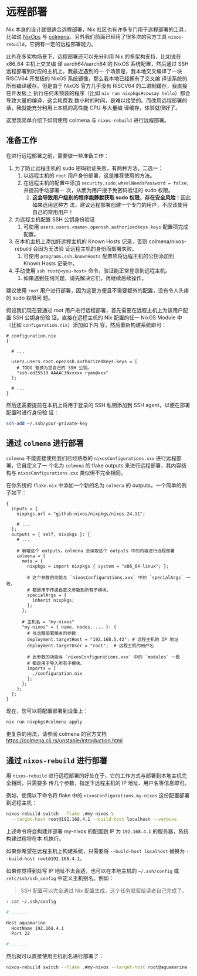 # 远程部署

Nix 本身的设计就很适合远程部署，Nix 社区也有许多专门用于远程部署的工具，比如说
[NixOps](https://github.com/NixOS/nixops) 与
[colmena](https://github.com/zhaofengli/colmena)。另外我们前面已经用了很多次的官方工具
`nixos-rebuild`，它拥有一定的远程部署能力。

此外在多架构场景下，远程部署还可以充分利用 Nix 的多架构支持，比如说在 x86_64 主机上交叉编
译 aarch64/aarch64 的 NixOS 系统配置，然后通过 SSH 远程部署到对应的主机上。我最近遇到的一
个场景是，我本地交叉编译了一块 RISCV64 开发板的 NixOS 系统镜像，那么我本地已经拥有了交叉编
译该系统的所有编译缓存。但是由于 NixOS 官方几乎没有 RISCV64 的二进制缓存，我直接在开发板上
执行任何未预装的程序（比如 `nix run nixpkgs#cowsay hello`）都会导致大量的编译，这会耗费我
数小时的时间，是难以接受的。而改用远程部署的话，我就能充分利用上本机的高性能 CPU 与大量编
译缓存，体验就很好了。

这里我简单介绍下如何使用 colmena 与 `nixos-rebuild` 进行远程部署。

## 准备工作

在进行远程部署之前，需要做一些准备工作：

1. 为了防止远程主机的 sudo 密码验证失败，有两种方法，二选一：
   1. 以远程主机的 `root` 用户身份部署，这是推荐使用的方法。
   2. 在远程主机的配置中添加 `security.sudo.wheelNeedsPassword = false;` 并提前手动部署一
      次，从而为用户授予免密码验证的 sudo 权限。
      1. **这会导致用户级别的程序能静默获取 sudo 权限，存在安全风险**！因此如果选用这种方
         法，建议远程部署创建一个专门的用户，不应该使用自己的常用用户！
2. 为远程主机配置 SSH 公钥身份验证
   1. 可使用 `users.users.<name>.openssh.authorizedKeys.keys` 配置项完成配置。
3. 在本机主机上添加好远程主机的 Known Hosts 记录，否则 colmena/nixos-rebuild 会因为无法验
   证远程主机的身份而部署失败。
   1. 可使用 `programs.ssh.knownHosts` 配置项将远程主机的公钥添加到 Known Hosts 记录中。
4. 手动使用 `ssh root@<you-host>` 命令，验证能正常登录到远程主机。
   1. 如果遇到任何问题，请先解决它们，再继续后续操作。

建议使用 `root` 用户进行部署，因为这更方便且不需要额外的配置，没有令人头疼的 sudo 权限问
题。

假设我们现在要通过 root 用户进行远程部署，首先需要在远程主机上为该用户配置 SSH 公钥身份验
证。直接在远程主机的 Nix 配置的任一 NixOS Module 中（比如 `configuration.nix`）添加如下内
容，然后重新构建系统即可：

```nix{6-9}
# configuration.nix
{

  # ...

  users.users.root.openssh.authorizedKeys.keys = [
    # TODO 替换为您自己的 SSH 公钥。
    "ssh-ed25519 AAAAC3Nxxxxx ryan@xxx"
  ];

  # ...
}
```

然后还需要提前在本机上将用于登录的 SSH 私钥添加到 SSH agent，以便在部署配置时进行身份验
证：

```bash
ssh-add ~/.ssh/your-private-key
```

## 通过 `colmena` 进行部署

`colmena` 不能直接使用我们已经熟悉的 `nixosConfigurations.xxx` 进行远程部署，它自定义了一
个名为 `colmena` 的 flake outputs 来进行远程部署，其内容结构与 `nixosConfigurations.xxx`
类似但不完全相同。

在你系统的 `flake.nix` 中添加一个新的名为 `colmena` 的 outputs，一个简单的例子如下：

```nix{11-34}
{
  inputs = {
    nixpkgs.url = "github:nixos/nixpkgs/nixos-24.11";

    # ...
  };
  outputs = { self, nixpkgs }: {
    # ...

    # 新增这个 outputs，colmena 会读取这个 outputs 中的内容进行远程部署
    colmena = {
      meta = {
        nixpkgs = import nixpkgs { system = "x86_64-linux"; };

        # 这个参数的功能与 `nixosConfigurations.xxx` 中的 `specialArgs` 一致，
        # 都是用于传递自定义参数到所有子模块。
        specialArgs = {
          inherit nixpkgs;
        };
      };

      # 主机名 = "my-nixos"
      "my-nixos" = { name, nodes, ... }: {
        # 与远程部署相关的参数
        deployment.targetHost = "192.168.5.42"; # 远程主机的 IP 地址
        deployment.targetUser = "root";  # 远程主机的用户名

        # 此参数的功能与 `nixosConfigurations.xxx` 中的 `modules` 一致
        # 都是用于导入所有子模块。
        imports = [
          ./configuration.nix
        ];
      };
    };
  };
}
```

现在，您可以将配置部署到设备上：

```bash
nix run nixpkgs#colmena apply
```

更复杂的用法，请参阅 colmena 的官方文档
<https://colmena.cli.rs/unstable/introduction.html>

## 通过 `nixos-rebuild` 进行部署

用 `nixos-rebuild` 进行远程部署的好处在于，它的工作方式与部署到本地主机完全相同，只需要多
传几个参数，指定下远程主机的 IP 地址、用户名等信息即可。

例如，使用以下命令将 flake 中的 `nixosConfigurations.my-nixos` 这份配置部署到远程主机：

```bash
nixos-rebuild switch --flake .#my-nixos \
  --target-host root@192.168.4.1 --build-host localhost --verbose
```

上述命令将会构建并部署 my-nixos 的配置到 IP 为 `192.168.4.1` 的服务器，系统构建过程将在本
机执行。

如果你希望在远程主机上构建系统，只需要将 `--build-host localhost` 替换为
`--build-host root@192.168.4.1`。

如果你觉得到处写 IP 地址不太合适，也可以在本地主机的 `~/.ssh/config` 或
`/etc/ssh/ssh_config` 中定义主机别名。例如：

> SSH 配置可以完全通过 Nix 配置生成，这个任务就留给读者自己完成了。

```bash
› cat ~/.ssh/config

# ......

Host aquamarine
  HostName 192.168.4.1
  Port 22

# ......
```

然后就可以直接使用主机别名进行部署了：

```bash
nixos-rebuild switch --flake .#my-nixos --target-host root@aquamarine --build-host root@aquamarine --verbose
```
